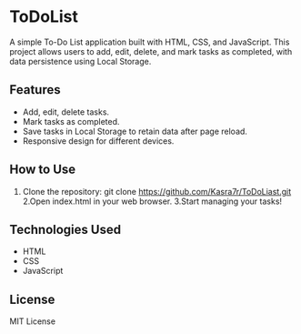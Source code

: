 # ToDoList

A simple To-Do List application built with HTML, CSS, and JavaScript. This project allows users to add, edit, delete, and mark tasks as completed, with data persistence using Local Storage.

## Features

- Add, edit, delete tasks.
- Mark tasks as completed.
- Save tasks in Local Storage to retain data after page reload.
- Responsive design for different devices.

## How to Use

1. Clone the repository:
git clone https://github.com/Kasra7r/ToDoLiast.git
2.Open index.html in your web browser.
3.Start managing your tasks!

## Technologies Used

- HTML
- CSS
- JavaScript

## License

MIT License
